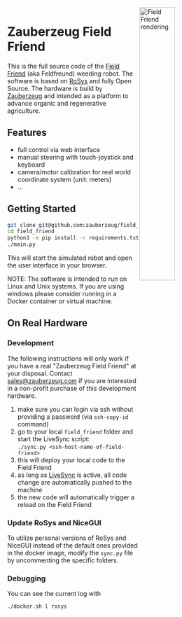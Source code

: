 <img src="https://github.com/zauberzeug/field_friend/raw/main/assets/field_friend.webp"  alt="Field Friend rendering" width="40%" align="right" />

# Zauberzeug Field Friend

This is the full source code of the [Field Friend](http://feldfreund.de) (aka Feldfreund) weeding robot.
The software is based on [RoSys](https://rosys.io) and fully Open Source.
The hardware is build by [Zauberzeug](http://zauberzeug.com) and intended as a platform to advance organic and regenerative agriculture.

## Features

- full control via web interface
- manual steering with touch-joystick and keyboard
- camera/motor calibration for real world coordinate system (unit: meters)
- ...

## Getting Started

```bash
git clone git@github.com:zauberzeug/field_friend.git
cd field_friend
python3 -m pip install -r requirements.txt
./main.py
```

This will start the simulated robot and open the user interface in your browser.

NOTE: The software is intended to run on Linux and Unix systems. If you are using windows please consider running in a Docker container or virtual machine.

## On Real Hardware

### Development

The following instructions will only work if you have a real "Zauberzeug Field Friend" at your disposal.
Contact [sales@zauberzeug.com](mailto:sales@zauberzeug.com) if you are interested in a non-profit purchase of this development hardware.

1. make sure you can login via ssh without providing a password (via `ssh-copy-id` command)
2. go to your local `field_friend` folder and start the LiveSync script: <br>
   `./sync.py <ssh-host-name-of-field-friend>`
3. this will deploy your local code to the Field Friend
4. as long as [LiveSync](https://github.com/zauberzeug/livesync) is active, all code change are automatically pushed to the machine
5. the new code will automatically trigger a reload on the Field Friend

### Update RoSys and NiceGUI

To utilize personal versions of RoSys and NiceGUI instead of the default ones provided in the docker image,
modify the `sync.py` file by uncommenting the specific folders.

### Debugging

You can see the current log with

```bash
./docker.sh l rosys
```
